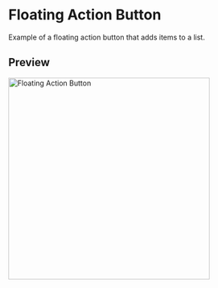 # Floating Action Button
Example of a floating action button that adds items to a list.

## Preview

<img src="https://user-images.githubusercontent.com/1212163/74360270-bfffd580-4d92-11ea-8aa6-9198bd6d98e3.png" alt="Floating Action Button" width="400" />